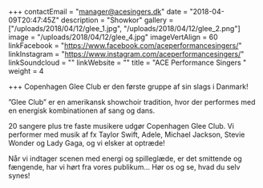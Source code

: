 +++
contactEmail = "manager@acesingers.dk"
date = "2018-04-09T20:47:45Z"
description = "Showkor"
gallery = ["/uploads/2018/04/12/glee_1.jpg", "/uploads/2018/04/12/glee_2.png"]
image = "/uploads/2018/04/12/glee_4.jpg"
imageVertAlign = 60
linkFacebook = "https://www.facebook.com/aceperformancesingers/"
linkInstagram = "https://www.instagram.com/aceperformancesingers/"
linkSoundcloud = ""
linkWebsite = ""
title = "ACE Performance Singers "
weight = 4

+++
Copenhagen Glee Club er den første gruppe af sin slags i Danmark!

”Glee Club” er en amerikansk showchoir tradition, hvor der performes med en energisk kombinationen af sang og dans.

20 sangere plus tre faste musikere udgør Copenhagen Glee Club. Vi performer med musik af fx Taylor Swift, Adele, Michael Jackson, Stevie Wonder og Lady Gaga, og vi elsker at optræde!

Når vi indtager scenen med energi og spilleglæde, er det smittende og fængende, har vi hørt fra vores publikum... Hør os og se, hvad du selv synes!